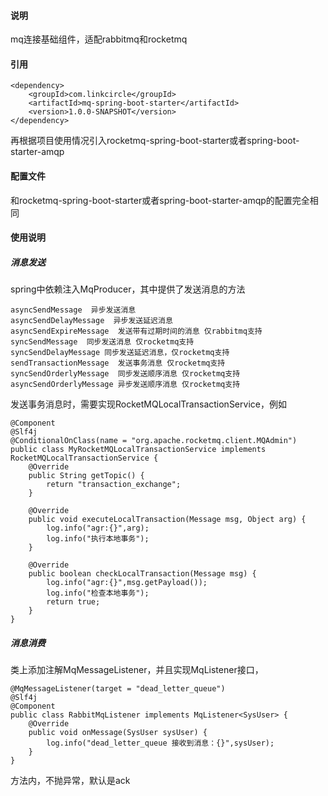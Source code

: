 #### 说明

mq连接基础组件，适配rabbitmq和rocketmq

#### 引用

```
<dependency>
    <groupId>com.linkcircle</groupId>
    <artifactId>mq-spring-boot-starter</artifactId>
    <version>1.0.0-SNAPSHOT</version>
</dependency>
```

再根据项目使用情况引入rocketmq-spring-boot-starter或者spring-boot-starter-amqp

#### 配置文件

和rocketmq-spring-boot-starter或者spring-boot-starter-amqp的配置完全相同

#### 使用说明

##### 消息发送

spring中依赖注入MqProducer，其中提供了发送消息的方法

```
asyncSendMessage  异步发送消息
asyncSendDelayMessage  异步发送延迟消息
asyncSendExpireMessage  发送带有过期时间的消息 仅rabbitmq支持
syncSendMessage  同步发送消息 仅rocketmq支持
syncSendDelayMessage 同步发送延迟消息，仅rocketmq支持
sendTransactionMessage  发送事务消息 仅rocketmq支持
syncSendOrderlyMessage  同步发送顺序消息 仅rocketmq支持
asyncSendOrderlyMessage 异步发送顺序消息 仅rocketmq支持
```

发送事务消息时，需要实现RocketMQLocalTransactionService，例如

```
@Component
@Slf4j
@ConditionalOnClass(name = "org.apache.rocketmq.client.MQAdmin")
public class MyRocketMQLocalTransactionService implements RocketMQLocalTransactionService {
    @Override
    public String getTopic() {
        return "transaction_exchange";
    }

    @Override
    public void executeLocalTransaction(Message msg, Object arg) {
        log.info("agr:{}",arg);
        log.info("执行本地事务");
    }

    @Override
    public boolean checkLocalTransaction(Message msg) {
        log.info("agr:{}",msg.getPayload());
        log.info("检查本地事务");
        return true;
    }
}
```



##### 消息消费

类上添加注解MqMessageListener，并且实现MqListener接口，

```
@MqMessageListener(target = "dead_letter_queue")
@Slf4j
@Component
public class RabbitMqListener implements MqListener<SysUser> {
    @Override
    public void onMessage(SysUser sysUser) {
        log.info("dead_letter_queue 接收到消息：{}",sysUser);
    }
}
```

方法内，不抛异常，默认是ack